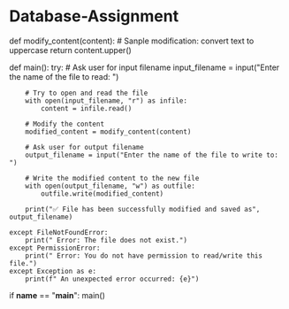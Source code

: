 # Database-Assignment
def modify_content(content):
    # Sanple modification: convert text to uppercase
    return content.upper()

def main():
    try:
        # Ask user for input filename
        input_filename = input("Enter the name of the file to read: ")
        
        # Try to open and read the file
        with open(input_filename, "r") as infile:
            content = infile.read()
        
        # Modify the content
        modified_content = modify_content(content)
        
        # Ask user for output filename
        output_filename = input("Enter the name of the file to write to: ")
        
        # Write the modified content to the new file
        with open(output_filename, "w") as outfile:
            outfile.write(modified_content)
        
        print("✅ File has been successfully modified and saved as", output_filename)

    except FileNotFoundError:
        print(" Error: The file does not exist.")
    except PermissionError:
        print(" Error: You do not have permission to read/write this file.")
    except Exception as e:
        print(f" An unexpected error occurred: {e}")

if __name__ == "__main__":
    main()
